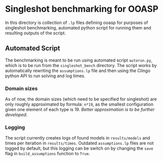 # Singleshot benchmarking for OOASP

In this directory is collection of `.lp` files defining ooasp for purposes of singleshot benchmarking, automated python script for running them and resulting outputs of the script.

## Automated Script

The benchmarking is meant to be run using automated script `autorun.py`, which is to be run from the `singleshot_bench` directory.
The script works by automatically rewriting the `assumptions.lp` file and then using the Clingo python API to run solving and log times.

### Domain sizes

As of now, the domain sizes (which need to be specified for singleshot) are only roughly approximated by formula: `n*19`, as the smallest configuration given one element of each type is 19. *Better approximation is to be further developed*.

### Logging

The script currently creates logs of found models in `results/models` and times per iteration in `results/times`.
Outdated `assumptions.lp` files are not logged by default, but this logging can be switch on by changing the `save` flag in `build_assumptions` function to `True`.